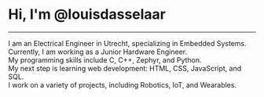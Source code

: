 <!DOCTYPE html>
<html>
<body>
  <h1>Hi, I'm @louisdasselaar</h1>
  <hr />
  <p>
    I am an Electrical Engineer in Utrecht, specializing in Embedded Systems.<br />
    Currently, I am working as a Junior Hardware Engineer.<br />
    My programming skills include C, C++, Zephyr, and Python. <br />
    My next step is learning web development: HTML, CSS, JavaScript, and SQL.<br />
    I work on a variety of projects, including Robotics, IoT, and Wearables.<br />
  </p>
</body>
</html>
